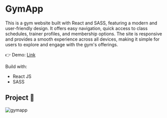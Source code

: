 # GymApp
This is a gym website built with React and SASS, featuring a modern and user-friendly design. It offers easy navigation, quick access to class schedules, trainer profiles, and membership options. The site is responsive and provides a smooth experience across all devices, making it simple for users to explore and engage with the gym's offerings.

👉 Demo: [Link](https://gym-app-aslinfs-projects.vercel.app/)

Build with:
  - React JS
  - SASS

## Project 📸

![gymapp](https://github.com/user-attachments/assets/79af81ea-794c-482f-9d4a-335a04e70c95)


